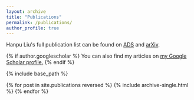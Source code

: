 ```yaml
---
layout: archive
title: "Publications"
permalink: /publications/
author_profile: true
---
```


Hanpu Liu's full publication list can be found on <a href="{{author.ads}}">ADS</a> and <a href="{{author.arxiv}}">arXiv</a>.


{% if author.googlescholar %}
  You can also find my articles on <u><a href="{{author.googlescholar}}">my Google Scholar profile</a>.</u>
{% endif %}

{% include base_path %}

{% for post in site.publications reversed %}
  {% include archive-single.html %}
{% endfor %}
